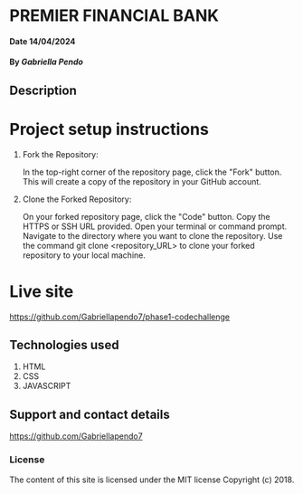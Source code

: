 
# PREMIER FINANCIAL BANK

#### Date 14/04/2024

#### By *Gabriella Pendo*

## Description


# Project setup instructions 
1. Fork the Repository:

    In the top-right corner of the repository page, click the "Fork" button. This will create a copy of the repository in your GitHub account.

2. Clone the Forked Repository:

    On your forked repository page, click the "Code" button.
    Copy the HTTPS or SSH URL provided.
    Open your terminal or command prompt.
    Navigate to the directory where you want to clone the repository.
    Use the command git clone <repository_URL> to clone your forked repository to your local machine.

# Live site
https://github.com/Gabriellapendo7/phase1-codechallenge

## Technologies used
1. HTML
2. CSS
3. JAVASCRIPT

## Support and contact details
https://github.com/Gabriellapendo7

### License
The content of this site is licensed under the MIT license
Copyright (c) 2018.